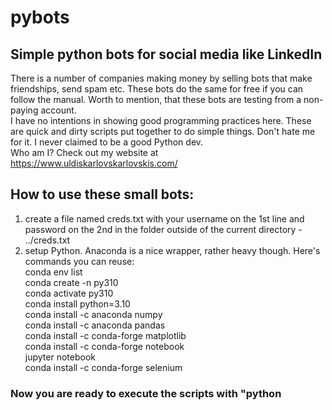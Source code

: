 # pybots
## Simple python bots for social media like LinkedIn


There is a number of companies making money by selling bots that make friendships, send spam etc. These bots do the same for free if you can follow the manual. Worth to mention, that these bots are testing from a non-paying account.  
I have no intentions in showing good programming practices here. These are quick and dirty scripts put together to do simple things. Don't hate me for it. I never claimed to be a good Python dev.  
Who am I? Check out my website at https://www.uldiskarlovskarlovskis.com/  


## How to use these small bots:
1. create a file named creds.txt with your username on the 1st line and password on the 2nd in the folder outside of the current directory - ../creds.txt  
2. setup Python. Anaconda is a nice wrapper, rather heavy though. Here's commands you can reuse:  
conda env list  
conda create -n py310  
conda activate py310  
conda install python=3.10  
conda install -c anaconda numpy  
conda install -c anaconda pandas  
conda install -c conda-forge matplotlib  
conda install -c conda-forge notebook  
jupyter notebook  
conda install -c conda-forge selenium  


### Now you are ready to execute the scripts with "python <script>", just make sure the commandline is running from the repo folder. My example:
cd C:/uld/pybots  
conda activate py310  
python LinkedIn_ind_invite_company.py  


## Troubleshooting
If it throws error about wrong variable type, override latest selenium with "pip install selenium==4.9.0"  




